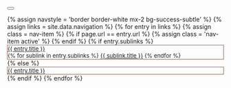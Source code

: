 <style>
/* Dropdown Content (Hidden by Default) */
.dropdown-content {
  display: none;
  position: absolute;
  background-color: #fff;
  color:#8b583d;
  min-width: 140px;
  box-shadow: 0px 8px 16px 0px rgba(0,0,0,0.2);
  z-index: 1;
  width:100%;
/*  line-height:2rem;*/
  top:28px;
  list-style: none;
  text-align:center;
}

/* Links inside the dropdown */
.dropdown-content a {
  color: #8b583d;
  padding: 2px 6px;
  text-decoration: none;
  display: block;
}

/* Change color of dropdown links on hover */
.dropdown-content a:hover {background-color: #8b583d;
    color: #fff;
}
#Toolbar ul { 
    list-style: none; 
    float: left; 
    padding:0;
}
#Toolbar ul li{ 
    font-size:small;
    border: 1px solid #8b583d;
}
/* Show the dropdown menu on hover */
.dropdown:hover .dropdown-content {
    display: block;
    }

/* Change the background color of the dropdown button when the dropdown content is shown */
.dropdown:hover .dropbtn {background-color: #001e36;}
</style>
<script>
$(document).ready(function(){
    $("#toggleLink").unbind().click(function() {
        var showList = $("#toggleLink").hasClass("show-nav-link");
        if (showList) {
            $("#sub-menu").show();
            $("#toggleLink").removeClass("show-nav-link");
            $("#toggleLink").addClass("hide-nav-link");
            $("#toggleLink").html("Hide section navigation<span class=\"fa fa-angle-up\">&nbsp;</span>");
        } else {
            $("#sub-menu").hide();
            $("#toggleLink").removeClass("hide-nav-link");
            $("#toggleLink").addClass("show-nav-link");
            $("#toggleLink").html("Show section navigation<span class=\"fa fa-angle-down\">&nbsp;</span>");
        }
    });
});
</script>
<nav id="Toolbar"  class="navbar navbar-expand-sm navbar-dark my-4 border-top border-bottom border-white" role="navigation"><!-- class="collapse navbar-collapse">-->
<button class="navbar-toggler text-center" type="button" data-toggle="collapse" data-target="#navbarSupportedContent" aria-controls="navbarSupportedContent" aria-expanded="false" aria-label="Toggle navigation">
<span class="navbar-toggler-icon bg-dark"></span>
</button>
<div class="collapse navbar-collapse" id="navbarSupportedContent">
    <ul class="navbar-nav mx-auto"><!-- nav navbar-nav">-->
        {% assign navstyle = 'border border-white mx-2 bg-success-subtle' %}
        {% assign links = site.data.navigation %}
        {% for entry in links %}
            {% assign class = nav-item %}
            {% if page.url == entry.url %}
                {% assign class = 'nav-item active' %}
            {% endif %}
            {% if entry.sublinks %}
                <li id="{{entry.title}}-menu" id="{{ class }}" class="{{ navstyle }} nav-item dropdown {{ class }} ">
                    <a href="{{ site.baseurl }}{{ entry.url }}" id="{{entry.title}}-link" class="text-emphasis nav-link h5 dropdown-toggle" data-toggle="dropdown" role="button" aria-haspopup="true" aria-expanded="false">{{ entry.title }} <span class="caret"></span></a>
                    <div class="dropdown-menu" aria-labelledby="{{entry.title}}-link">
                        {% for sublink in entry.sublinks %}
                            <a class="dropdown-item" href="{{ site.baseurl }}{{ sublink.url }}">{{ sublink.title }}</a>
                        {% endfor %}
                    </div>
                </li>
            {% else %}
                <li id="{{ class }}" class="{{ class }} {{navstyle}}">
                    <a class="nav-link h5 " href="{{ site.baseurl }}{{ entry.url }}">{{ entry.title }}</a>
                </li>
            {% endif %}
        {% endfor %}
    </ul>
</div>
</nav>

